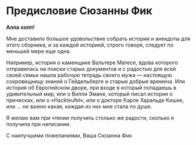 # Предисловие Сюзанны Фик

**Алла хопп!**

Мне доставило большое удовольствие собрать истории и анекдоты для этого сборника, и за каждой историей, строго говоря, следует по меньшей мере еще одна.

Например, история о каменщике Вальтере Матесе, вдова которого отправилась на поиски старых документов и с радостью для всей своей семьи нашла рабочую тетрадь своего мужа — настоящую сокровищницу знаний о Гейдельберге и старые добрые времена. Или история об Европейском дворе, при входе в который попадаешь в удивительный мир, или о Вилли Эмане, который писал истории о прическах, или о «Hackteufel», или о докторе Карле Харальде Кишке, или ... не важно какая, каждая из них мне стала по душе.

Я желаю вам при чтении получить столько же радости, сколько я получила при написании.

С наилучшими пожеланиями,
Ваша Сюзанна Фик